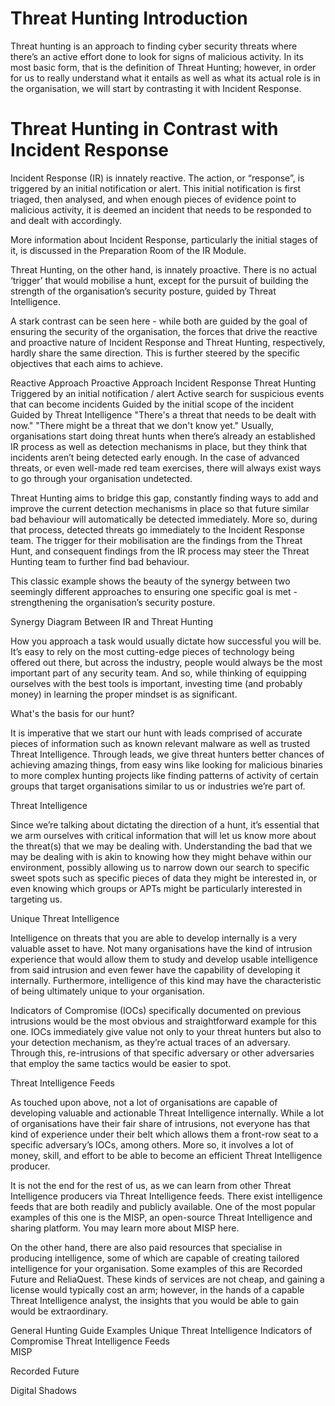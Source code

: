 
# Threat Hunting Introduction

Threat hunting is an approach to finding cyber security threats where there’s an active effort done to look for signs of malicious activity. In its most basic form, that is the definition of Threat Hunting; however, in order for us to really understand what it entails as well as what its actual role is in the organisation, we will start by contrasting it with Incident Response.

# Threat Hunting in Contrast with Incident Response

Incident Response (IR) is innately reactive. The action, or “response”, is triggered by an initial notification or alert. This initial notification is first triaged, then analysed, and when enough pieces of evidence point to malicious activity, it is deemed an incident that needs to be responded to and dealt with accordingly.

More information about Incident Response, particularly the initial stages of it, is discussed in the Preparation Room of the IR Module.

Threat Hunting, on the other hand, is innately proactive. There is no actual ‘trigger’ that would mobilise a hunt, except for the pursuit of building the strength of the organisation’s security posture, guided by Threat Intelligence.

A stark contrast can be seen here - while both are guided by the goal of ensuring the security of the organisation, the forces that drive the reactive and proactive nature of Incident Response and Threat Hunting, respectively, hardly share the same direction. This is further steered by the specific objectives that each aims to achieve.

Reactive Approach	Proactive Approach
Incident Response	Threat Hunting
Triggered by an initial notification / alert	Active search for suspicious events that can become incidents
Guided by the initial scope of the incident	Guided by Threat Intelligence
"There's a threat that needs to be dealt with now."	"There might be a threat that we don't know yet."
Usually, organisations start doing threat hunts when there’s already an established IR process as well as detection mechanisms in place, but they think that incidents aren’t being detected early enough. In the case of advanced threats, or even well-made red team exercises, there will always exist ways to go through your organisation undetected.

Threat Hunting aims to bridge this gap, constantly finding ways to add and improve the current detection mechanisms in place so that future similar bad behaviour will automatically be detected immediately. More so, during that process, detected threats go immediately to the Incident Response team. The trigger for their mobilisation are the findings from the Threat Hunt, and consequent findings from the IR process may steer the Threat Hunting team to further find bad behaviour.

This classic example shows the beauty of the synergy between two seemingly different approaches to ensuring one specific goal is met - strengthening the organisation’s security posture.

Synergy Diagram Between IR and Threat Hunting

How you approach a task would usually dictate how successful you will be. It’s easy to rely on the most cutting-edge pieces of technology being offered out there, but across the industry, people would always be the most important part of any security team. And so, while thinking of equipping ourselves with the best tools is important, investing time (and probably money) in learning the proper mindset is as significant. 

What's the basis for our hunt?

It is imperative that we start our hunt with leads comprised of accurate pieces of information such as known relevant malware as well as trusted Threat Intelligence. Through leads, we give threat hunters better chances of achieving amazing things, from easy wins like looking for malicious binaries to more complex hunting projects like finding patterns of activity of certain groups that target organisations similar to us or industries we’re part of.

Threat Intelligence

Since we’re talking about dictating the direction of a hunt, it’s essential that we arm ourselves with critical information that will let us know more about the threat(s) that we may be dealing with. Understanding the bad that we may be dealing with is akin to knowing how they might behave within our environment, possibly allowing us to narrow down our search to specific sweet spots such as specific pieces of data they might be interested in, or even knowing which groups or APTs might be particularly interested in targeting us.

Unique Threat Intelligence

Intelligence on threats that you are able to develop internally is a very valuable asset to have. Not many organisations have the kind of intrusion experience that would allow them to study and develop usable intelligence from said intrusion and even fewer have the capability of developing it internally. Furthermore, intelligence of this kind may have the characteristic of being ultimately unique to your organisation.

Indicators of Compromise (IOCs) specifically documented on previous intrusions would be the most obvious and straightforward example for this one. IOCs immediately give value not only to your threat hunters but also to your detection mechanism, as they’re actual traces of an adversary. Through this, re-intrusions of that specific adversary or other adversaries that employ the same tactics would be easier to spot.

Threat Intelligence Feeds

As touched upon above, not a lot of organisations are capable of developing valuable and actionable Threat Intelligence internally. While a lot of organisations have their fair share of intrusions, not everyone has that kind of experience under their belt which allows them a front-row seat to a specific adversary’s IOCs, among others. More so, it involves a lot of money, skill, and effort to be able to become an efficient Threat Intelligence producer.

It is not the end for the rest of us, as we can learn from other Threat Intelligence producers via Threat Intelligence feeds. There exist intelligence feeds that are both readily and publicly available. One of the most popular examples of this one is the MISP, an open-source Threat Intelligence and sharing platform. You may learn more about MISP here.

On the other hand, there are also paid resources that specialise in producing intelligence, some of which are capable of creating tailored intelligence for your organisation. Some examples of this are Recorded Future and ReliaQuest. These kinds of services are not cheap, and gaining a license would typically cost an arm; however, in the hands of a capable Threat Intelligence analyst, the insights that you would be able to gain would be extraordinary.

General Hunting Guide	Examples
Unique Threat Intelligence	Indicators of Compromise
Threat Intelligence Feeds	
MISP

Recorded Future

Digital Shadows
